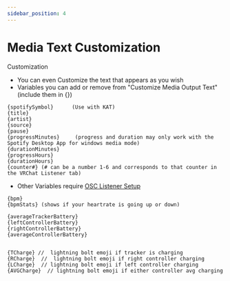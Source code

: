 ```yaml
---
sidebar_position: 4
---
```

# Media Text Customization

Customization
- You can even Customize the text that appears as you wish 
- Variables you can add or remove from "Customize Media Output Text" (include them in {})
```
{spotifySymbol}      (Use with KAT)
{title}
{artist}
{source}
{pause}
{progressMinutes}     (progress and duration may only work with the Spotify Desktop App for windows media mode)
{durationMinutes} 
{progressHours}   
{durationHours}   
{counter#} (# can be a number 1-6 and corresponds to that counter in the VRChat Listener tab)
```
- Other Variables require [OSC Listener Setup](https://github.com/VRCWizard/TTS-Voice-Wizard/wiki/OSC-Listener)
```
{bpm}
{bpmStats} (shows if your heartrate is going up or down)

{averageTrackerBattery}
{leftControllerBattery}
{rightControllerBattery}
{averageControllerBattery}


{TCharge} //  lightning bolt emoji if tracker is charging
{RCharge}  //  lightning bolt emoji if right controller charging
{LCharge}  // lightning bolt emoji if left controller charging 
{AVGCharge}  // lightning bolt emoji if either controller avg charging 